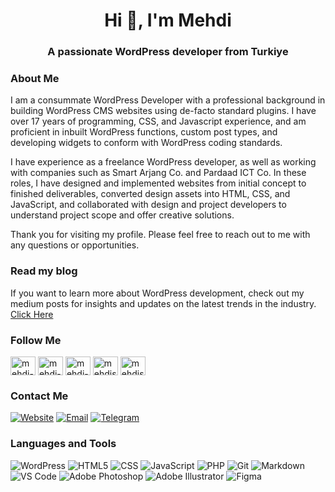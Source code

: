 <h1 align="center">Hi 👋, I'm Mehdi</h1>
<h3 align="center">A passionate WordPress developer from Turkiye</h3>

<h3 align="left">About Me </h3>

I am a consummate WordPress Developer with a professional background in building WordPress CMS websites using de-facto standard plugins. I have over 17 years of programming, CSS, and Javascript experience, and am proficient in inbuilt WordPress functions, custom post types, and developing widgets to conform with WordPress coding standards.

I have experience as a freelance WordPress developer, as well as working with companies such as Smart Arjang Co. and Pardaad ICT Co. In these roles, I have designed and implemented websites from initial concept to finished deliverables, converted design assets into HTML, CSS, and JavaScript, and collaborated with design and project developers to understand project scope and offer creative solutions.

Thank you for visiting my profile. Please feel free to reach out to me with any questions or opportunities.

<h3>Read my blog</h3>

If you want to learn more about WordPress development, check out my medium posts for insights and updates on the latest trends in the industry. <a href="https://medium.com/@mehdisharif">Click Here</a>

<h3 align="left">Follow Me</h3>
<p align="left">
<a href="https://linkedin.com/in/mehdi-sharif" target="blank"><img align="center" src="https://raw.githubusercontent.com/rahuldkjain/github-profile-readme-generator/master/src/images/icons/Social/linked-in-alt.svg" alt="mehdi-sharif" height="30" width="40" /></a>
<a href="https://medium.com/@mehdisharif" target="blank"><img align="center" src="https://raw.githubusercontent.com/rahuldkjain/github-profile-readme-generator/master/src/images/icons/Social/medium.svg" alt="mehdi-sharif" height="30" width="40" /></a>
  <a href="https://stackoverflow.com/users/20175480/mehdi-sharif?tab=topactivity" target="blank"><img align="center" src="https://raw.githubusercontent.com/rahuldkjain/github-profile-readme-generator/master/src/images/icons/Social/stack-overflow.svg" alt="mehdi-sharif" height="30" width="40" /></a>
<a href="https://twitter.com/mehdisharif" target="blank"><img align="center" src="https://raw.githubusercontent.com/rahuldkjain/github-profile-readme-generator/master/src/images/icons/Social/twitter.svg" alt="mehdisharif" height="30" width="40" /></a>
<a href="https://instagram.com/mehdisharif" target="blank"><img align="center" src="https://raw.githubusercontent.com/rahuldkjain/github-profile-readme-generator/master/src/images/icons/Social/instagram.svg" alt="mehdisharif" height="30" width="40" /></a>
</p>
<h3 align="left">Contact Me</h3>

<a href="https://pardaad.com" target="blank">![Website](https://img.shields.io/badge/-www.pardaad.com-333333?style=flat&logo=google-chrome)</a> <a href="mailto:mehdi.sharifs.ir@gmail.com">![Email](https://img.shields.io/badge/-mehdi.sharifs.ir@gmail.com-333333?style=flat&logo=gmail)</a> <a href="https://t.me/imehdisharif" target="blank">![Telegram](https://img.shields.io/badge/-imehdisharif-333333?style=flat&logo=telegram&logoColor=fff)</a>

<h3 align="left">Languages and Tools</h3>

![WordPress](https://img.shields.io/badge/-WordPress-333333?style=flat&logo=wordpress) ![HTML5](https://img.shields.io/badge/-HTML5-333333?style=flat&logo=HTML5) ![CSS](https://img.shields.io/badge/-CSS-333333?style=flat&logo=CSS3) ![JavaScript](https://img.shields.io/badge/-JavaScript-333333?style=flat&logo=javascript) ![PHP](https://img.shields.io/badge/-php-333333?style=flat&logo=php) ![Git](https://img.shields.io/badge/-Git-333333?style=flat&logo=git) ![Markdown](https://img.shields.io/badge/-Markdown-333333?style=flat&logo=markdown) ![VS Code](https://img.shields.io/badge/-VS%20Code-333333?style=flat&logo=visual-studio-code) ![Adobe Photoshop](https://img.shields.io/badge/-Photoshop-333333?style=flat&logo=adobe-photoshop) ![Adobe Illustrator](https://img.shields.io/badge/-Illustrator-333333?style=flat&logo=adobe-illustrator) ![Figma](https://img.shields.io/badge/-Figma-333333?style=flat&logo=figma)
